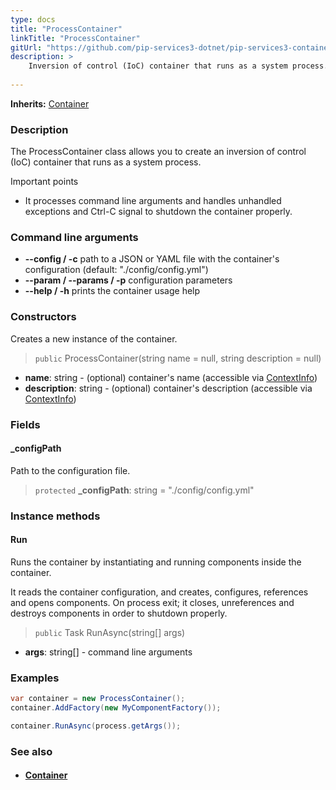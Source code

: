 ```yaml
---
type: docs
title: "ProcessContainer"
linkTitle: "ProcessContainer"
gitUrl: "https://github.com/pip-services3-dotnet/pip-services3-container-dotnet"
description: >
    Inversion of control (IoC) container that runs as a system process.
   
---
```


**Inherits:** [Container](../container)

### Description

The ProcessContainer class allows you to create an inversion of control (IoC) container that runs as a system process.

Important points

- It processes command line arguments and handles unhandled exceptions and Ctrl-C signal to shutdown the container properly.

### Command line arguments
- **--config / -c**            path to a JSON or YAML file with the container's configuration (default: "./config/config.yml")
- **--param / --params / -p**   configuration parameters
- **--help / -h**              prints the container usage help

### Constructors
Creates a new instance of the container.

> `public` ProcessContainer(string name = null, string description = null)

- **name**: string - (optional) container's name (accessible via [ContextInfo](../../../components/info/context_info))
- **description**: string - (optional) container's description (accessible via [ContextInfo](../../../components/info/context_info))

### Fields

<span class="hide-title-link">

#### _configPath
Path to the configuration file.
> `protected` **_configPath**: string = "./config/config.yml"

</span>

### Instance methods

#### Run
Runs the container by instantiating and running components inside the container.

It reads the container configuration, and creates, configures, references and opens components.
On process exit; it closes, unreferences and destroys components in order to shutdown properly.

> `public` Task RunAsync(string[] args)

- **args**: string[] - command line arguments

### Examples

```cs
var container = new ProcessContainer();
container.AddFactory(new MyComponentFactory());

container.RunAsync(process.getArgs());
```

### See also
- #### [Container](../container)
